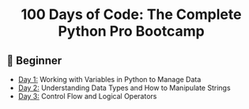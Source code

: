 
<h1 align="center">100 Days of Code: The Complete Python Pro Bootcamp
</h1>

## 🔰 Beginner 
- [Day 1:](https://github.com/xnkit69/100/tree/ANKIT/day01%20) Working with Variables in Python to Manage Data
- [Day 2:](https://github.com/xnkit69/100/tree/ANKIT/day02%20) Understanding Data Types and How to Manipulate Strings
- [Day 3:](https://github.com/xnkit69/100/tree/ANKIT/day03%20) Control Flow and Logical Operators
